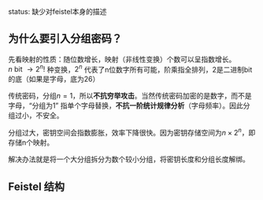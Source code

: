 status: 缺少对feistel本身的描述

## 为什么要引入分组密码？

先看映射的性质：随位数增长，映射（非线性变换）个数可以呈指数增长。  
$n\text{ bit }\rightarrow 2^n!$ 种变换，$2^n$ 代表了n位数字所有可能，阶乘指全排列，2是二进制bit的底（如果是字母，底为26）

传统密码，分组$n=1$，所以**不抗穷举攻击**。当然传统密码加密的是数字，而不是字母，“分组为1” 指单个字母替换，**不抗一阶统计规律分析**（字母频率）。因此分组过小，不安全。

分组过大，密钥空间会指数膨胀，效率下降很快。因为密钥存储空间为$n\times 2^n$，即存储n个映射。

解决办法就是将一个大分组拆分为数个较小分组，将密钥长度和分组长度解绑。

## Feistel 结构

